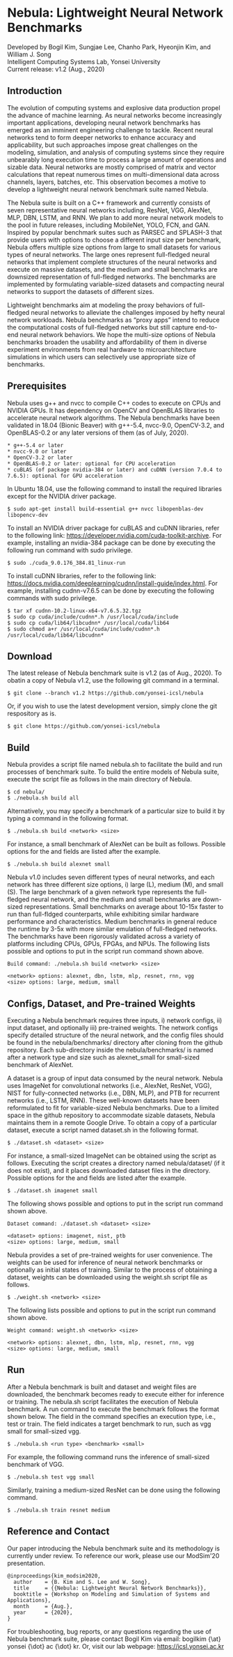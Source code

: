 # Nebula: Lightweight Neural Network Benchmarks
Developed by Bogil Kim, Sungjae Lee, Chanho Park, Hyeonjin Kim, and William J. Song\
Intelligent Computing Systems Lab, Yonsei University\
Current release: v1.2 (Aug., 2020)

## Introduction
The evolution of computing systems and explosive data production propel the advance of machine learning. As neural networks become increasingly important applications, developing neural network benchmarks has emerged as an imminent engineering challenge to tackle. Recent neural networks tend to form deeper networks to enhance accuracy and applicability, but such approaches impose great challenges on the modeling, simulation, and analysis of computing systems since they require unbearably long execution time to process a large amount of operations and sizable data. Neural networks are mostly comprised of matrix and vector calculations that repeat numerous times on multi-dimensional data across channels, layers, batches, etc. This observation becomes a motive to develop a lightweight neural network benchmark suite named Nebula.

The Nebula suite is built on a C++ framework and currently consists of seven representative neural networks including, ResNet, VGG, AlexNet, MLP, DBN, LSTM, and RNN. We plan to add more neural network models to the pool in future releases, including MobileNet, YOLO, FCN, and GAN. Inspired by popular benchmark suites such as PARSEC and SPLASH-3 that provide users with options to choose a different input size per benchmark, Nebula offers multiple size options from large to small datasets for various types of neural networks. The large ones represent full-fledged neural networks that implement complete structures of the neural networks and execute on massive datasets, and the medium and small benchmarks are downsized representation of full-fledged networks. The benchmarks are implemented by formulating variable-sized datasets and compacting neural networks to support the datasets of different sizes.

Lightweight benchmarks aim at modeling the proxy behaviors of full-fledged neural networks to alleviate the challenges imposed by hefty neural network workloads. Nebula benchmarks as “proxy apps” intend to reduce the computational costs of full-fledged networks but still capture end-to-end neural network behaviors. We hope the multi-size options of Nebula benchmarks broaden the usability and affordability of them in diverse experiment environments from real hardware to microarchitecture simulations in which users can selectively use appropriate size of benchmarks.


## Prerequisites
Nebula uses g++ and nvcc to compile C++ codes to execute on CPUs and NVIDIA GPUs. It has dependency on OpenCV and OpenBLAS libraries to accelerate neural network algorithms. The Nebula benchmarks have been validated in 18.04 (Bionic Beaver) with g++-5.4, nvcc-9.0, OpenCV-3.2, and OpenBLAS-0.2 or any later versions of them (as of July, 2020).

    * g++-5.4 or later
    * nvcc-9.0 or later
    * OpenCV-3.2 or later
    * OpenBLAS-0.2 or later: optional for CPU acceleration
    * cuBLAS (of package nvidia-384 or later) and cuDNN (version 7.0.4 to 7.6.5): optional for GPU acceleration

In Ubuntu 18.04, use the following command to install the required libraries except for the NVIDIA driver package.

    $ sudo apt-get install build-essential g++ nvcc libopenblas-dev libopencv-dev

To install an NVIDIA driver package for cuBLAS and cuDNN libraries, refer to the following link: https://developer.nvidia.com/cuda-toolkit-archive. For example, installing an nvidia-384 package can be done by executing the following run command with sudo privilege.

    $ sudo ./cuda_9.0.176_384.81_linux-run

To install cuDNN libraries, refer to the following link:
https://docs.nvidia.com/deeplearning/cudnn/install-guide/index.html. For example, installing cudnn-v7.6.5 can be done by executing the following commands with sudo privilege.

    $ tar xf cudnn-10.2-linux-x64-v7.6.5.32.tgz
    $ sudo cp cuda/include/cudnn*.h /usr/local/cuda/include
    $ sudo cp cuda/lib64/libcudnn* /usr/local/cuda/lib64
    $ sudo chmod a+r /usr/local/cuda/include/cudnn*.h /usr/local/cuda/lib64/libcudnn*

## Download
The latest release of Nebula benchmark suite is v1.2 (as of Aug., 2020). To obatin a copy of Nebula v1.2, use the following git command in a terminal.

    $ git clone --branch v1.2 https://github.com/yonsei-icsl/nebula

Or, if you wish to use the latest development version, simply clone the git respository as is.

    $ git clone https://github.com/yonsei-icsl/nebula

## Build
Nebula provides a script file named nebula.sh to facilitate the build and run processes of benchmark suite. To build the entire models of Nebula suite, execute the script file as follows in the main directory of Nebula.

    $ cd nebula/
    $ ./nebula.sh build all

Alternatively, you may specify a benchmark of a particular size to build it by typing a command in the following format.

    $ ./nebula.sh build <network> <size>

For instance, a small benchmark of AlexNet can be built as follows. Possible options for the <network> and <size> fields are listed after the example.

    $ ./nebula.sh build alexnet small

Nebula v1.0 includes seven different types of neural networks, and each network has three different size options, i) large (L), medium (M), and small (S). The large benchmark of a given network type represents the full-fledged neural network, and the medium and small benchmarks are down-sized representations. Small benchmarks on average about 10-15x faster to run than full-fldged counterparts, while exhibiting similar hardware performance and characteristics. Medium benchmarks in general reduce the runtime by 3-5x with more similar emulation of full-fledged networks. The benchmarks have been rigorously validated across a variety of platforms including CPUs, GPUs, FPGAs, and NPUs. The following lists possible <network> and <size> options to put in the script run command shown above.

    Build command: ./nebula.sh build <network> <size>

    <network> options: alexnet, dbn, lstm, mlp, resnet, rnn, vgg
    <size> options: large, medium, small


## Configs, Dataset, and Pre-trained Weights
Executing a Nebula benchmark requires three inputs, i) network configs, ii) input dataset, and optionally iii) pre-trained weights. The network configs specify detailed structure of the neural network, and the config files should be found in the nebula/benchmarks/ directory after cloning from the github repository. Each sub-directory inside the nebula/benchmarks/ is named after a network type and size such as alexnet_small for small-sized benchmark of AlexNet.

A dataset is a group of input data consumed by the neural network. Nebula uses ImageNet for convolutional networks (i.e., AlexNet, ResNet, VGG), NIST for fully-connected networks (i.e., DBN, MLP), and PTB for recurrent networks (i.e., LSTM, RNN). These well-known datasets have been reformulated to fit for variable-sized Nebula benchmarks. Due to a limited space in the github repository to accommodate sizable datasets, Nebula maintains them in a remote Google Drive. To obtain a copy of a particular dataset, execute a script named dataset.sh in the following format.

    $ ./dataset.sh <dataset> <size>

For instance, a small-sized ImageNet can be obtained using the script as follows. Executing the script creates a directory named nebula/dataset/ (if it does not exist), and it places downloaded dataset files in the directory. Possible options for the <dataset> and <size> fields are listed after the example.

    $ ./dataset.sh imagenet small

The following shows possible <dataset> and <size> options to put in the script run command shown above.

    Dataset command: ./dataset.sh <dataset> <size>

    <dataset> options: imagenet, nist, ptb
    <size> options: large, medium, small

Nebula provides a set of pre-trained weights for user convenience. The weights can be used for inference of neural network benchmarks or optionally as initial states of training. Similar to the process of obtaining a dataset, weights can be downloaded using the weight.sh script file as follows.

    $ ./weight.sh <network> <size>

The following lists possible <network> and <size> options to put in the script run command shown above.

    Weight command: weight.sh <network> <size>

    <network> options: alexnet, dbn, lstm, mlp, resnet, rnn, vgg
    <size> options: large, medium, small


## Run
After a Nebula benchmark is built and dataset and weight files are downloaded, the benchmark becomes ready to execute either for inference or training. The nebula.sh script facilitates the execution of Nebula benchmark. A run command to execute the benchmark follows the format shown below. The <run type> field in the command specifies an execution type, i.e., test or train. The <benchmark> field indicates a target benchmark to run, such as vgg small for small-sized vgg.

    $ ./nebula.sh <run type> <benchmark> <small>

For example, the following command runs the inference of small-sized benchmark of VGG.

    $ ./nebula.sh test vgg small

Similarly, training a medium-sized ResNet can be done using the following command.

    $ ./nebula.sh train resnet medium


## Reference and Contact
Our paper introducing the Nebula benchmark suite and its methodology is currently under review. To reference our work, please use our ModSim'20 presentation.

    @inproceedings{kim_modsim2020,
      author    = {B. Kim and S. Lee and W. Song},
      title     = {{Nebula: Lightweight Neural Network Benchmarks}},
      booktitle = {Workshop on Modeling and Simulation of Systems and Applications},
      month     = {Aug.},
      year      = {2020},
    }

For troubleshooting, bug reports, or any questions regarding the use of Nebula benchmark suite, please contact Bogil Kim via email: bogilkim {\at} yonsei {\dot} ac {\dot} kr. Or, visit our lab webpage: https://icsl.yonsei.ac.kr
